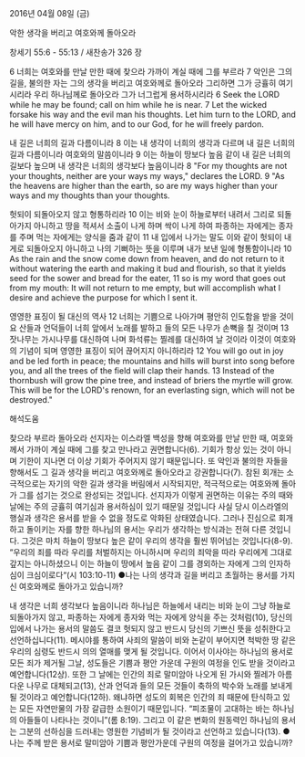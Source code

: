 2016년 04월 08일 (금)

악한 생각을 버리고 여호와께 돌아오라



창세기 55:6 - 55:13 / 새찬송가 326 장


6 너희는 여호와를 만날 만한 때에 찾으라 가까이 계실 때에 그를 부르라 7 악인은 그의 길을, 불의한 자는 그의 생각을 버리고 여호와께로 돌아오라 그리하면 그가 긍휼히 여기시리라 우리 하나님께로 돌아오라 그가 너그럽게 용서하시리라
6 Seek the LORD while he may be found; call on him while he is near. 7 Let the wicked forsake his way and the evil man his thoughts. Let him turn to the LORD, and he will have mercy on him, and to our God, for he will freely pardon. 

내 길은 너희의 길과 다름이니라
8 이는 내 생각이 너희의 생각과 다르며 내 길은 너희의 길과 다름이니라 여호와의 말씀이니라 9 이는 하늘이 땅보다 높음 같이 내 길은 너희의 길보다 높으며 내 생각은 너희의 생각보다 높음이니라
8 "For my thoughts are not your thoughts, neither are your ways my ways," declares the LORD. 9 "As the heavens are higher than the earth, so are my ways higher than your ways and my thoughts than your thoughts. 

헛되이 되돌아오지 않고 형통하리라
10 이는 비와 눈이 하늘로부터 내려서 그리로 되돌아가지 아니하고 땅을 적셔서 소출이 나게 하며 싹이 나게 하여 파종하는 자에게는 종자를 주며 먹는 자에게는 양식을 줌과 같이 11 내 입에서 나가는 말도 이와 같이 헛되이 내게로 되돌아오지 아니하고 나의 기뻐하는 뜻을 이루며 내가 보낸 일에 형통함이니라
10 As the rain and the snow come down from heaven, and do not return to it without watering the earth and making it bud and flourish, so that it yields seed for the sower and bread for the eater, 11 so is my word that goes out from my mouth: It will not return to me empty, but will accomplish what I desire and achieve the purpose for which I sent it. 

영영한 표징이 될 대신의 역사
12 너희는 기쁨으로 나아가며 평안히 인도함을 받을 것이요 산들과 언덕들이 너희 앞에서 노래를 발하고 들의 모든 나무가 손뼉을 칠 것이며 13 잣나무는 가시나무를 대신하여 나며 화석류는 찔레를 대신하여 날 것이라 이것이 여호와의 기념이 되며 영영한 표징이 되어 끊어지지 아니하리라
12 You will go out in joy and be led forth in peace; the mountains and hills will burst into song before you, and all the trees of the field will clap their hands. 13 Instead of the thornbush will grow the pine tree, and instead of briers the myrtle will grow. This will be for the LORD's renown, for an everlasting sign, which will not be destroyed."

해석도움





찾으라 부르라 돌아오라
선지자는 이스라엘 백성을 향해 여호와를 만날 만한 때, 여호와께서 가까이 계실 때에 그를 찾고 만나라고 권면합니다(6). 기회가 항상 있는 것이 아니며 기한이 지나면 더 이상 기회가 주어지지 않기 때문입니다. 또 악인과 불의한 자들을 향해서도 그 길과 생각을 버리고 여호와께로 돌아오라고 강권합니다(7). 참된 회개는 소극적으로는 자기의 악한 길과 생각을 버림에서 시작되지만, 적극적으로는 여호와께 돌아가 그를 섬기는 것으로 완성되는 것입니다. 선지자가 이렇게 권면하는 이유는 주의 때와 날에는 주의 긍휼히 여기심과 용서하심이 있기 때문일 것입니다 사실 당시 이스라엘의 행실과 생각은 용서를 받을 수 없을 정도로 악화된 상태였습니다. 그러나 진심으로 회개하고 돌이키는 자를 향한 하나님의 용서는 우리가 생각하는 방식과는 전혀 다른 것입니다. 그것은 마치 하늘이 땅보다 높은 같이 우리의 생각을 훨씬 뛰어넘는 것입니다(8-9). “우리의 죄를 따라 우리를 처벌하지는 아니하시며 우리의 죄악을 따라 우리에게 그대로 갚지는 아니하셨으니 이는 하늘이 땅에서 높음 같이 그를 경외하는 자에게 그의 인자하심이 크심이로다“(시 103:10-11)
●나는 나의 생각과 길을 버리고 초월하는 용서를 가지신 여호와께로 돌아가고 있습니까? 

내 생각은 너희 생각보다 높음이니라
하나님은 하늘에서 내리는 비와 눈이 그냥 하늘로 되돌아가지 않고, 파종하는 자에게 종자와 먹는 자에게 양식을 주는 것처럼(10), 당신의 입에서 나가는 용서의 말씀도 결코 헛되지 않고 반드시 당신의 기쁘신 뜻을 성취한다고 선언하십니다(11). 메시야를 통하여 사죄의 말씀이 비와 논같이 부어지면 척박한 땅 같은 우리의 심령도 반드시 의의 열매를 맺게 될 것입니다. 이어서 이사야는 하나님의 용서로 모든 죄가 제거될 그날, 성도들은 기쁨과 평안 가운데 구원의 여정을 인도 받을 것이라고 예언합니다(12상). 또한 그 날에는 인간의 죄로 말미암아 나오게 된 가시와 찔레가 아름다운 나무로 대체되고(13), 산과 언덕과 들의 모든 것들이 축하의 박수와 노래를 보내게 될 것이라고 예언합니다(12하). 왜냐하면 성도의 회복은 인간의 죄 때문에 탄식하고 있는 모든 자연만물의 가장 갈급한 소원이기 때문입니다.  “피조물이 고대하는 바는 하나님의 아들들이 나타나는 것이니”(롬 8:19). 그리고 이 같은 변화의 원동력인 하나님의 용서는 그분의 선하심을 드러내는 영원한 기념비가 될 것이라고 선언하고 있습니다(13). 
●나는 주께 받은 용서로 말미암아 기쁨과 평안가운데 구원의 여정을 걸어가고 있습니까?